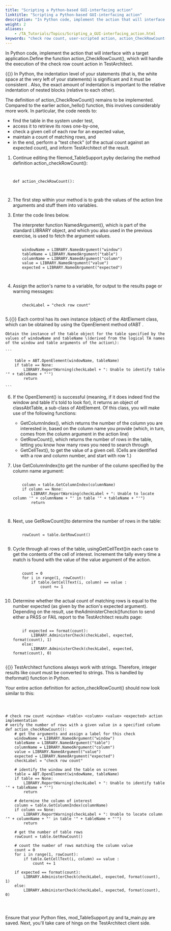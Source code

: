 ```yaml
--- 
title: "Scripting a Python-based GUI-interfacing action"
linktitle: "Scripting a Python-based GUI-interfacing action"
description: "In Python code, implement the action that will interface with a target application."
weight: 2
aliases: 
    - /TA_Tutorials/Topics/Scripting_a_GUI-interfacing_action.html
keywords: "check row count, user-scripted action, action_CheckRowCount(), Python implementation of, check row count, NamedArgument() library function, ReportWarning() library function, AdministerCheck() library function, OpenElement() library function, GetRowCount() ABT method, GetCellText() ABT method, GetColumnIndex() ABT method, LIBRARY, TestArchitect object, SetActionScript() function, NamedArgument() function, ReportWarning() function, OpenElement() function, AdministerCheck() function, ABT class methods, GetRowCount() method, GetCellText() method, GetColumnIndex() method"
---
```


In Python code, implement the action that will interface with a target application.Define the function action\_CheckRowCount\(\), which will handle the execution of the check row count action in TestArchitect.

{{<important>}} In Python, the indentation level of your statements \(that is, the white space at the very left of your statements\) is significant and it must be consistent . Also, the exact amount of indentation is important to the relative indentation of nested blocks \(relative to each other\).

The definition of action\_CheckRowCount\(\) remains to be implemented. Compared to the earlier action\_hello\(\) function, this involves considerably more work. In particular, the code needs to:

-   find the table in the system under test,
-   access it to retrieve its rows one-by-one,
-   check a given cell of each row for an expected value,
-   maintain a count of matching rows, and
-   in the end, perform a "test check" \(of the actual count against an expected count\), and inform TestArchitect of the result.

1.  Continue editing the filemod\_TableSupport.pyby declaring the method definition action\_checkRowCount\(\):

    ```
    
                
    def action_checkRowCount():
    
            
    ```

2.  The first step within your method is to grab the values of the action line arguments and stuff them into variables.
3.  Enter the code lines below.

    The interpreter function NamedArgument\(\), which is part of the standard LIBRARY object, and which you also used in the previous exercise, is used to fetch the argument values.

    ```
    
        windowName = LIBRARY.NamedArgument("window")
        tableName = LIBRARY.NamedArgument("table")
        columnName = LIBRARY.NamedArgument("column")
        value = LIBRARY.NamedArgument("value")
        expected = LIBRARY.NamedArgument("expected")
    
            
    ```

4.  Assign the action's name to a variable, for output to the results page or warning messages:

    ```
    
        checkLabel = "check row count"
                        
    ```

5.{{<note>}} Each control has its own instance \(object\) of the AbtElement class, which can be obtained by using the OpenElement method ofABT .

    Obtain the instance of the table object for the table specified by the values of windowName and tableName \(derived from the logical TA names of the window and table arguments of the action\):

    ```
    
        table = ABT.OpenElement(windowName, tableName)
        if table == None:
            LIBRARY.ReportWarning(checkLabel + ": Unable to identify table '" + tableName + "'")
            return
                        
    ```

6.  If the OpenElement\(\) is successful \(meaning, if it does indeed find the window and table it's told to look for\), it returns an object of classAbtTable, a sub-class of AbtElement. Of this class, you will make use of the following functions:
    -   GetColumnIndex\(\), which returns the number of the column you are interested in, based on the column name you provide \(which, in turn, comes from the column argument in the action line\)
    -   GetRowCount\(\), which returns the number of rows in the table, letting you know how many rows you need to search through
    -   GetCellText\(\), to get the value of a given cell. \(Cells are identified with a row and column number, and start with row 1.\)
7.  Use GetColumnIndex\(\)to get the number of the column specified by the column name argument:

    ```
    
        column = table.GetColumnIndex(columnName)
        if column == None:
            LIBRARY.ReportWarning(checkLabel + ": Unable to locate column '" + columnName + "' in table '" + tableName + "'")
            return
    
                        
    ```

8.  Next, use GetRowCount\(\)to determine the number of rows in the table:

    ```
    
        rowCount = table.GetRowCount()
                        
    ```

9.  Cycle through all rows of the table, usingGetCellText\(\)in each case to get the contents of the cell of interest. Increment the tally every time a match is found with the value of the value argument of the action.

    ```
    
        count = 0
        for i in range(1, rowCount):
            if table.GetCellText(i, column) == value :
                count += 1
                        
    ```

10. Determine whether the actual count of matching rows is equal to the number expected \(as given by the action's expected argument\). Depending on the result, use theAdministerCheck\(\)function to send either a PASS or FAIL report to the TestArchitect results page:

    ```
    
        if expected == format(count):
            LIBRARY.AdministerCheck(checkLabel, expected, format(count), 1)
        else:
            LIBRARY.AdministerCheck(checkLabel, expected, format(count), 0)
                        
    ```

{{<note>}} TestArchitect functions always work with strings. Therefore, integer results like count must be converted to strings. This is handled by theformat\(\) function in Python.


Your entire action definition for action\_checkRowCount\(\) should now look similar to this:

```



# check row count <window> <table> <column> <value> <expected> action implementation
# verify the number of rows with a given value in a specified column
def action_checkRowCount():
    # get the arguments and assign a label for this check
    windowName = LIBRARY.NamedArgument("window")
    tableName = LIBRARY.NamedArgument("table")
    columnName = LIBRARY.NamedArgument("column")
    value = LIBRARY.NamedArgument("value")
    expected = LIBRARY.NamedArgument("expected")
    checkLabel = "check row count"
    
    # identify the window and the table on screen
    table = ABT.OpenElement(windowName, tableName)
    if table == None:
        LIBRARY.ReportWarning(checkLabel + ": Unable to identify table '" + tableName + "'")
        return
    
    # determine the column of interest
    column = table.GetColumnIndex(columnName)
    if column == None:
        LIBRARY.ReportWarning(checkLabel + ": Unable to locate column '" + columnName + "' in table '" + tableName + "'")
        return
    
    # get the number of table rows
    rowCount = table.GetRowCount()
    
    # count the number of rows matching the column value
    count = 0
    for i in range(1, rowCount):
        if table.GetCellText(i, column) == value :
            count += 1
    
    if expected == format(count):
        LIBRARY.AdministerCheck(checkLabel, expected, format(count), 1)
    else:
        LIBRARY.AdministerCheck(checkLabel, expected, format(count), 0)

                
            
```

Ensure that your Python files, mod\_TableSupport.py and ta\_main.py are saved. Next, you'll take care of hings on the TestArchitect client side.




